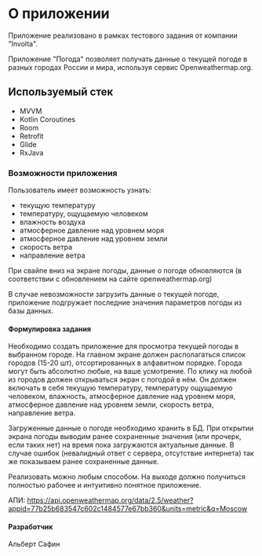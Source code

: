 
# О приложении
Приложение реализовано в рамках тестового задания от компании "Involta".

Приложение "Погода" позволяет получать данные о текущей погоде в разных городах России и мира, используя сервис Openweathermap.org.


## Используемый стек
- MVVM
- Kotlin Coroutines
- Room
- Retrofit
- Glide
- RxJava


### Возможности приложения
Пользователь имеет возможность узнать:
- текущую температуру
- температуру, ощущаемую человеком
- влажность воздуха
- атмосферное давление над уровнем моря
- атмосферное давление над уровнем земли
- скорость ветра
- направление ветра

При свайпе вниз на экране погоды, данные о погоде обновляются (в соответствии с обновлением на сайте openweathermap.org)

В случае невозможности загрузить данные о текущей погоде, приложение подгружает последние значения параметров погоды из базы данных.

#### Формулировка задания
Необходимо создать приложение для просмотра текущей погоды в выбранном городе.
На главном экране должен располагаться список городов (15-20 шт), отсортированных в алфавитном порядке. Города могут быть абсолютно любые, на ваше усмотрение. По клику на любой из городов должен открываться экран с погодой в нём. Он должен включать в себя текущую температуру, температуру ощущаемую человеком, влажность, атмосферное давление над уровнем моря, атмосферное давление над уровнем земли, скорость ветра, направление ветра.

Загруженные данные о погоде необходимо хранить в БД. При открытии экрана погоды выводим ранее сохраненные значения (или прочерк, если таких нет) на время пока загружаются актуальные данные. В случае ошибок (невалидный ответ с сервера, отсутствие интернета) так же показываем ранее сохраненные данные.

Реализовать можно любым способом. На выходе должно получиться полностью рабочее и интуитивно понятное приложение.

АПИ:
https://api.openweathermap.org/data/2.5/weather?appid=77b25b683547c602c1484577e67bb360&units=metric&q=Moscow

#### Разработчик
Альберт Сафин
